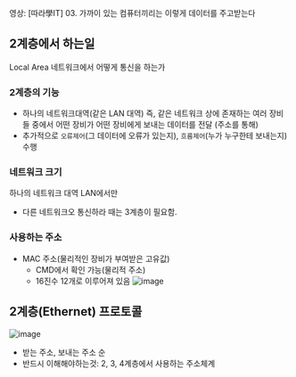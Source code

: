 영상: [따라學IT] 03. 가까이 있는 컴퓨터끼리는 이렇게 데이터를 주고받는다


## 2계층에서 하는일
Local Area 네트워크에서 어떻게 통신을 하는가
### 2계층의 기능
- 하나의 네트워크대역(같은 LAN 대역) 즉, 같은 네트워크 상에 존재하는 여러 장비들 중에서 어떤 장비가 어떤 장비에게 보내는 데이터를 전달 (주소를 통해)
- 추가적으로 `오류제어`(그 데이터에 오류가 있는지), `흐름제어`(누가 누구한테 보내는지) 수행

### 네트워크 크기
하나의 네트워크 대역 LAN에서만
- 다른 네트워크오 통신하라 때는 3계층이 필요함.

### 사용하는 주소
- MAC 주소(물리적인 장비가 부여받은 고유값)
    - CMD에서 확인 가능(물리적 주소)
    - 16진수 12개로 이루어져 있음
![image](https://github.com/YoungJin00/CS-Study/assets/65116401/1a9894d3-71cc-44bd-a224-e958a23a07d1)

## 2계층(Ethernet) 프로토콜
![image](https://github.com/YoungJin00/CS-Study/assets/65116401/54399380-9cde-4989-8c99-8f7623d74b56)

- 받는 주소, 보내는 주소 순
- 반드시 이해해야하는것: 2, 3, 4계층에서 사용하는 주소체계
